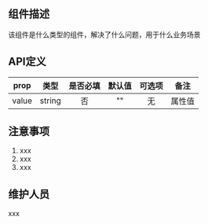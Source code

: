 ## 组件描述
该组件是什么类型的组件，解决了什么问题，用于什么业务场景
## API定义
| prop | 类型 | 是否必填 | 默认值 | 可选项 | 备注 |
| :--------: | :--------: | :--------: | :--------: | :--------: | :--------: |
| value | string | 否 | "" | 无 | 属性值 |
## 注意事项
1. xxx
2. xxx
3. xxx
## 维护人员
xxx